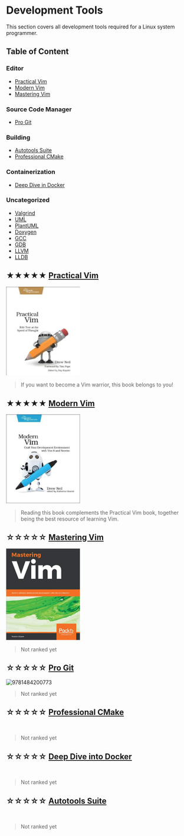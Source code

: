 # Development Tools

This section covers all development tools required
for a Linux system programmer.

## Table of Content

### Editor

* [Practical Vim](#-practical-vim)
* [Modern Vim](#-modern-vim)
* [Mastering Vim](#-mastering-vim)

### Source Code Manager

* [Pro Git](#-pro-git)

### Building

* [Autotools Suite](#)
* [Professional CMake](#-professional-cmake)

### Containerization

* [Deep Dive in Docker](#)

### Uncategorized

* [Valgrind](https://valgrind.org/docs)
* [UML](#)
* [PlantUML](https://plantuml.com)
* [Doxygen](https://doxygen.nl)
* [GCC](#)
* [GDB](#)
* [LLVM](#)
* [LLDB](#)

## ★★★★★ [Practical Vim](books/9781934356982.md)
<img alt="9781934356982" src="covers/9781934356982.jpg" width="200"/>

> If you want to become a Vim warrior, this book belongs to you!

## ★★★★★ [Modern Vim](books/9781680502626.md)
<img alt="9781680502626" src="covers/9781680502626.jpg" width="200"/>

> Reading this book complements the Practical Vim book,
> together being the best resource of learning Vim.

## ☆☆☆☆☆ [Mastering Vim](books/9781789341096.md)
<img alt="9781789341096" src="covers/9781789341096.jpg" width="200"/>

> Not ranked yet

## ☆☆☆☆☆ [Pro Git](books/9781484200773.md)
<img alt="9781484200773" src="covers/9781484200773.jpg" width="200"/>

> Not ranked yet

## ☆☆☆☆☆ [Professional CMake](books/.md)
<img alt="" src="covers/.jpg" width="200"/>

> Not ranked yet

## ☆☆☆☆☆ [Deep Dive into Docker](books/.md)
<img alt="" src="covers/.jpg" width="200"/>

> Not ranked yet

## ☆☆☆☆☆ [Autotools Suite](books/.md)
<img alt="" src="covers/.jpg" width="200"/>

> Not ranked yet
